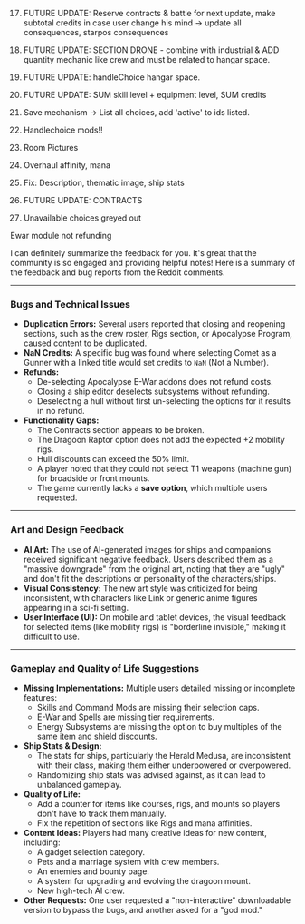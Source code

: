 17. FUTURE UPDATE: Reserve contracts & battle for next update, make subtotal credits in case user change his mind -> update all consequences, starpos consequences

18. FUTURE UPDATE: SECTION DRONE - combine with industrial & ADD quantity mechanic like crew and must be related to hangar space. 
21. FUTURE UPDATE: handleChoice hangar space.
19. FUTURE UPDATE: SUM skill level + equipment level, SUM credits
22. Save mechanism -> List all choices, add 'active' to ids listed. 
23. Handlechoice mods!!
24. Room Pictures
25. Overhaul affinity, mana
26. Fix: Description, thematic image, ship stats
27. FUTURE UPDATE: CONTRACTS
28. Unavailable choices greyed out 


Ewar module not refunding

I can definitely summarize the feedback for you. It's great that the community is so engaged and providing helpful notes! Here is a summary of the feedback and bug reports from the Reddit comments.

---

### Bugs and Technical Issues
* **Duplication Errors:** Several users reported that closing and reopening sections, such as the crew roster, Rigs section, or Apocalypse Program, caused content to be duplicated.
* **NaN Credits:** A specific bug was found where selecting Comet as a Gunner with a linked title would set credits to `NaN` (Not a Number).
* **Refunds:**
    * De-selecting Apocalypse E-War addons does not refund costs.
    * Closing a ship editor deselects subsystems without refunding.
    * Deselecting a hull without first un-selecting the options for it results in no refund.
* **Functionality Gaps:**
    * The Contracts section appears to be broken.
    * The Dragoon Raptor option does not add the expected +2 mobility rigs.
    * Hull discounts can exceed the 50% limit.
    * A player noted that they could not select T1 weapons (machine gun) for broadside or front mounts.
    * The game currently lacks a **save option**, which multiple users requested.

---

### Art and Design Feedback
* **AI Art:** The use of AI-generated images for ships and companions received significant negative feedback. Users described them as a "massive downgrade" from the original art, noting that they are "ugly" and don't fit the descriptions or personality of the characters/ships.
* **Visual Consistency:** The new art style was criticized for being inconsistent, with characters like Link or generic anime figures appearing in a sci-fi setting.
* **User Interface (UI):** On mobile and tablet devices, the visual feedback for selected items (like mobility rigs) is "borderline invisible," making it difficult to use.

---

### Gameplay and Quality of Life Suggestions
* **Missing Implementations:** Multiple users detailed missing or incomplete features:
    * Skills and Command Mods are missing their selection caps.
    * E-War and Spells are missing tier requirements.
    * Energy Subsystems are missing the option to buy multiples of the same item and shield discounts.
* **Ship Stats & Design:**
    * The stats for ships, particularly the Herald Medusa, are inconsistent with their class, making them either underpowered or overpowered.
    * Randomizing ship stats was advised against, as it can lead to unbalanced gameplay.
* **Quality of Life:**
    * Add a counter for items like courses, rigs, and mounts so players don't have to track them manually.
    * Fix the repetition of sections like Rigs and mana affinities.
* **Content Ideas:** Players had many creative ideas for new content, including:
    * A gadget selection category.
    * Pets and a marriage system with crew members.
    * An enemies and bounty page.
    * A system for upgrading and evolving the dragoon mount.
    * New high-tech AI crew.
* **Other Requests:** One user requested a "non-interactive" downloadable version to bypass the bugs, and another asked for a "god mod."